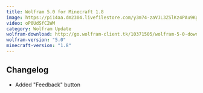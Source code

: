 ```yaml
---
title: Wolfram 5.0 for Minecraft 1.8
image: https://pi14aa.dm2304.livefilestore.com/y3m74-zaVJL3ZSlKz4PAu9KgEfV-ncB0aPircFdQSQ1LEuEDhjCMFaf4Amvb-hpIvPIdbZ6wVk6V5kIxQvWDaK45Xv5_HGP0D9uX62NTSeIfiRo06OfuB5Jg3uN6QKstLTHE_pX3PM_zxInMnZEhlTkeOGeaQIyvj98MeuNJ8L-CG_Mx6ESX32Vghzt3WIBjRoM?width=1280&height=720&cropmode=none
video: oP0UdSfC2WM
category: Wolfram Update
wolfram-download: http://go.wolfram-client.tk/10371505/wolfram-5-0-download
wolfram-version: "5.0"
minecraft-version: "1.8"
---
```

## Changelog

- Added "Feedback" button

<!--read more-->
